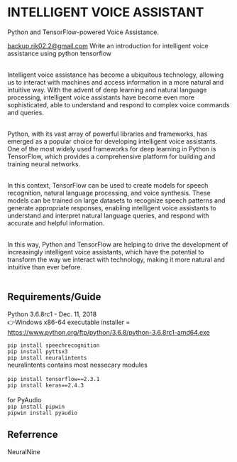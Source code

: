# INTELLIGENT VOICE ASSISTANT
Python and TensorFlow-powered Voice Assistance.


backup.rik02.2@gmail.com
Write an introduction for intelligent voice assistance using python tensorflow<br><br>

Intelligent voice assistance has become a ubiquitous technology, allowing us to interact with machines and access information in a more natural and intuitive way. With the advent of deep learning and natural language processing, intelligent voice assistants have become even more sophisticated, able to understand and respond to complex voice commands and queries.<br><br>

Python, with its vast array of powerful libraries and frameworks, has emerged as a popular choice for developing intelligent voice assistants. One of the most widely used frameworks for deep learning in Python is TensorFlow, which provides a comprehensive platform for building and training neural networks. <br><br>

In this context, TensorFlow can be used to create models for speech recognition, natural language processing, and voice synthesis. These models can be trained on large datasets to recognize speech patterns and generate appropriate responses, enabling intelligent voice assistants to understand and interpret natural language queries, and respond with accurate and helpful information.<br><br>

In this way, Python and TensorFlow are helping to drive the development of increasingly intelligent voice assistants, which have the potential to transform the way we interact with technology, making it more natural and intuitive than ever before.<br><br>

## Requirements/Guide
Python 3.6.8rc1 - Dec. 11, 2018<br>
👉Windows x86-64 executable installer = https://www.python.org/ftp/python/3.6.8/python-3.6.8rc1-amd64.exe <br>

`pip install speechrecognition`<br>
`pip install pyttsx3`<br>
`pip install neuralintents`<br>
    neuralintents contains most nessecary modules <br>
<br>
`pip install tensorflow==2.3.1`<br>
`pip install keras==2.4.3`<br>
<br>
for PyAudio<br>
`pip install pipwin`<br>
`pipwin install pyaudio`<br>

## Referrence
NeuralNine